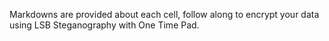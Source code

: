 Markdowns are provided about each cell, follow along to encrypt your data using LSB Steganography with One Time Pad. 
